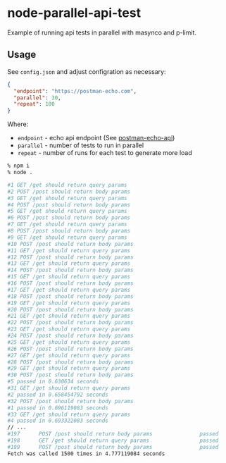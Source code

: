 # node-parallel-api-test

Example of running api tests in parallel with masynco and p-limit.

## Usage

See `config.json` and adjust configration as necessary:
```json
{
  "endpoint": "https://postman-echo.com",
  "parallel": 30,
  "repeat": 100
}
```

Where:

- `endpoint` - echo api endpoint (See [postman-echo-api](https://learning.postman.com/docs/developer/echo-api/))
- `parallel` - number of tests to run in parallel
- `repeat` - number of runs for each test to generate more load


```bash
% npm i
% node .

#1 GET /get should return query params
#2 POST /post should return body params
#3 GET /get should return query params
#4 POST /post should return body params
#5 GET /get should return query params
#6 POST /post should return body params
#7 GET /get should return query params
#8 POST /post should return body params
#9 GET /get should return query params
#10 POST /post should return body params
#11 GET /get should return query params
#12 POST /post should return body params
#13 GET /get should return query params
#14 POST /post should return body params
#15 GET /get should return query params
#16 POST /post should return body params
#17 GET /get should return query params
#18 POST /post should return body params
#19 GET /get should return query params
#20 POST /post should return body params
#21 GET /get should return query params
#22 POST /post should return body params
#23 GET /get should return query params
#24 POST /post should return body params
#25 GET /get should return query params
#26 POST /post should return body params
#27 GET /get should return query params
#28 POST /post should return body params
#29 GET /get should return query params
#30 POST /post should return body params
#5 passed in 0.630634 seconds
#31 GET /get should return query params
#2 passed in 0.658454792 seconds
#32 POST /post should return body params
#1 passed in 0.696119083 seconds
#33 GET /get should return query params
#4 passed in 0.693322083 seconds
// ...
#197      POST /post should return body params               passed     0.562282292s
#198      GET /get should return query params                passed     0.41301675s
#199      POST /post should return body params               passed     0.85297475s
Fetch was called 1500 times in 4.777119084 seconds
```

